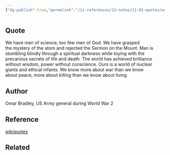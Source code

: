 ```yaml
---
{"dg-publish":true,"permalink":"/1x-references/11-notes/11-02-quotes/ours-is-a-world-of-nuclear-giants-and-ethical-infants-omar-bradley/","title":"Ours is a world of nuclear giants and ethical infants - Omar Bradley","dgShowBacklinks":false}
---
```



## Quote
 We have men of science; too few men of God. We have grasped the mystery of the atom and rejected the Sermon on the Mount. Man is stumbling blindly through a spiritual darkness while toying with the precarious secrets of life and death. The world has achieved brilliance without wisdom, power without conscience. Ours is a world of nuclear giants and ethical infants. We know more about war than we know about peace, more about killing than we know about living

## Author
Omar Bradley, US Army general during World War 2

## Reference
[wikiquotes](https://en.wikiquote.org/wiki/Omar_Bradley)

## Related
